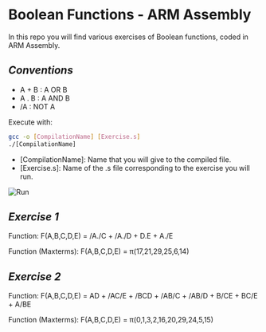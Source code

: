 # Boolean Functions - ARM Assembly
In this repo you will find various exercises of Boolean functions, coded in ARM Assembly.

## _Conventions_
- A + B : A OR B
- A . B : A AND B
- /A : NOT A

Execute with:
```sh
gcc -o [CompilationName] [Exercise.s]
./[CompilationName]
```
- [CompilationName]: Name that you will give to the compiled file.
- [Exercise.s]: Name of the .s file corresponding to the exercise you will run.

![Run](https://i.imgur.com/e2d8PjK.png)


## _Exercise 1_
Function:
F(A,B,C,D,E) = /A./C + /A./D + D.E + A./E

Function (Maxterms):
F(A,B,C,D,E) = π(17,21,29,25,6,14)


## _Exercise 2_
Function: 
F(A,B,C,D,E) = AD + /AC/E + /BCD + /AB/C + /AB/D + B/CE + BC/E + A/BE

Function (Maxterms):
F(A,B,C,D,E) = π(0,1,3,2,16,20,29,24,5,15)
